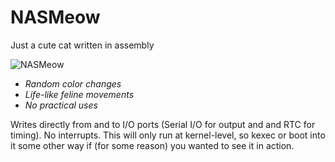 # NASMeow
Just a cute cat written in assembly

![NASMeow](https://user-images.githubusercontent.com/84699546/125364086-b7645380-e326-11eb-8a17-9ac129b000fb.gif)

* *Random color changes*
* *Life-like feline movements*
* *No practical uses*

Writes directly from and to I/O ports (Serial I/O for output and and RTC for timing). No interrupts.
This will only run at kernel-level, so kexec or boot into it some other way if (for some reason) you wanted to see it in action.
